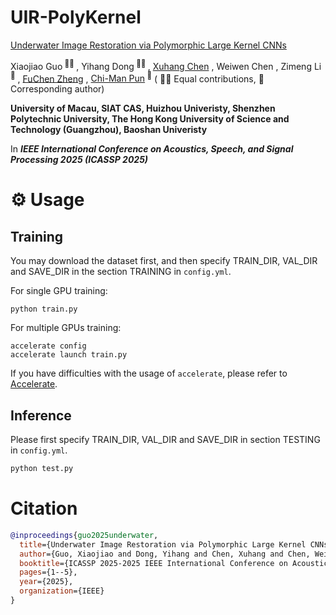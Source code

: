 # UIR-PolyKernel

[Underwater Image Restoration via Polymorphic Large Kernel CNNs](https://arxiv.org/abs/2412.18459)
<div>
<span class="author-block">
  Xiaojiao Guo<sup> 👨‍💻‍ </sup>
</span>,
  <span class="author-block">
    Yihang Dong<sup> 👨‍💻‍ </sup>
  </span>,
  <span class="author-block">
    <a href='https://cxh.netlify.app/'>Xuhang Chen</a>
  </span>,
  <span class="author-block">
    Weiwen Chen
  </span>,
  <span class="author-block">
    Zimeng Li<sup> 📮</sup>
  </span>,
  <span class="author-block">
    <a href='https://lzeeorno.github.io/'>FuChen Zheng</a>
  </span>,
  <span class="author-block">
    <a href='https://cmpun.github.io/'>Chi-Man Pun</a><sup> 📮</sup>
  </span>
  ( 👨‍💻‍ Equal contributions, 📮 Corresponding author)
</div>

<b>University of Macau, SIAT CAS, Huizhou Univeristy, Shenzhen Polytechnic University, The Hong Kong University of Science and Technology (Guangzhou), Baoshan Univeristy</b>

In <b>_IEEE International Conference on Acoustics, Speech, and Signal Processing 2025 (ICASSP 2025)_</b>

# ⚙️ Usage

## Training
You may download the dataset first, and then specify TRAIN_DIR, VAL_DIR and SAVE_DIR in the section TRAINING in `config.yml`.

For single GPU training:
```
python train.py
```
For multiple GPUs training:
```
accelerate config
accelerate launch train.py
```
If you have difficulties with the usage of `accelerate`, please refer to <a href="https://github.com/huggingface/accelerate">Accelerate</a>.

## Inference

Please first specify TRAIN_DIR, VAL_DIR and SAVE_DIR in section TESTING in `config.yml`.

```bash
python test.py
```

# Citation

```bib
@inproceedings{guo2025underwater,
  title={Underwater Image Restoration via Polymorphic Large Kernel CNNs},
  author={Guo, Xiaojiao and Dong, Yihang and Chen, Xuhang and Chen, Weiwen and Li, Zimeng and Zheng, FuChen and Pun, Chi-Man},
  booktitle={ICASSP 2025-2025 IEEE International Conference on Acoustics, Speech and Signal Processing (ICASSP)},
  pages={1--5},
  year={2025},
  organization={IEEE}
}
```
